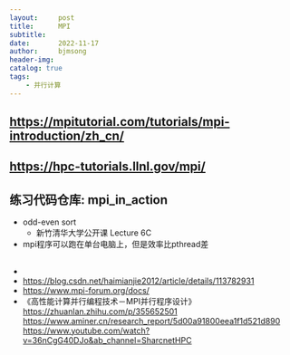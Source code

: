```yaml
---
layout:     post
title:      MPI
subtitle:   
date:       2022-11-17
author:     bjmsong
header-img: 
catalog: true
tags:
    - 并行计算
---
```

## https://mpitutorial.com/tutorials/mpi-introduction/zh_cn/

## https://hpc-tutorials.llnl.gov/mpi/

## 练习代码仓库: mpi_in_action
- odd-even sort
    + 新竹清华大学公开课 Lecture 6C
- mpi程序可以跑在单台电脑上，但是效率比pthread差

## 
- 
- https://blog.csdn.net/haimianjie2012/article/details/113782931
- https://www.mpi-forum.org/docs/
- 《高性能计算并行编程技术－MPI并行程序设计》
https://zhuanlan.zhihu.com/p/355652501
https://www.aminer.cn/research_report/5d00a91800eea1f1d521d890
https://www.youtube.com/watch?v=36nCgG40DJo&ab_channel=SharcnetHPC


